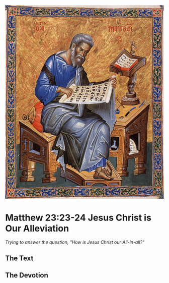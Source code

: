 <img class="intro-right" src="art-matthew.jpg">

# Matthew 23:23-24 Jesus Christ is Our Alleviation

*Trying to answer the question, "How is Jesus Christ our All-in-all?"*

## The Text

## The Devotion
